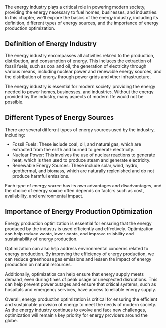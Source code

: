 
The energy industry plays a critical role in powering modern society, providing the energy necessary to fuel homes, businesses, and industries. In this chapter, we'll explore the basics of the energy industry, including its definition, different types of energy sources, and the importance of energy production optimization.

Definition of Energy Industry
-----------------------------

The energy industry encompasses all activities related to the production, distribution, and consumption of energy. This includes the extraction of fossil fuels, such as coal and oil, the generation of electricity through various means, including nuclear power and renewable energy sources, and the distribution of energy through power grids and other infrastructure.

The energy industry is essential for modern society, providing the energy needed to power homes, businesses, and industries. Without the energy provided by the industry, many aspects of modern life would not be possible.

Different Types of Energy Sources
---------------------------------

There are several different types of energy sources used by the industry, including:

* Fossil Fuels: These include coal, oil, and natural gas, which are extracted from the earth and burned to generate electricity.
* Nuclear Power: This involves the use of nuclear reactions to generate heat, which is then used to produce steam and generate electricity.
* Renewable Energy Sources: These include solar, wind, hydro, geothermal, and biomass, which are naturally replenished and do not produce harmful emissions.

Each type of energy source has its own advantages and disadvantages, and the choice of energy source often depends on factors such as cost, availability, and environmental impact.

Importance of Energy Production Optimization
--------------------------------------------

Energy production optimization is essential for ensuring that the energy produced by the industry is used efficiently and effectively. Optimization can help reduce waste, lower costs, and improve reliability and sustainability of energy production.

Optimization can also help address environmental concerns related to energy production. By improving the efficiency of energy production, we can reduce greenhouse gas emissions and lessen the impact of energy production on natural resources.

Additionally, optimization can help ensure that energy supply meets demand, even during times of peak usage or unexpected disruptions. This can help prevent power outages and ensure that critical systems, such as hospitals and emergency services, have access to reliable energy supply.

Overall, energy production optimization is critical for ensuring the efficient and sustainable provision of energy to meet the needs of modern society. As the energy industry continues to evolve and face new challenges, optimization will remain a key priority for energy providers around the globe.
